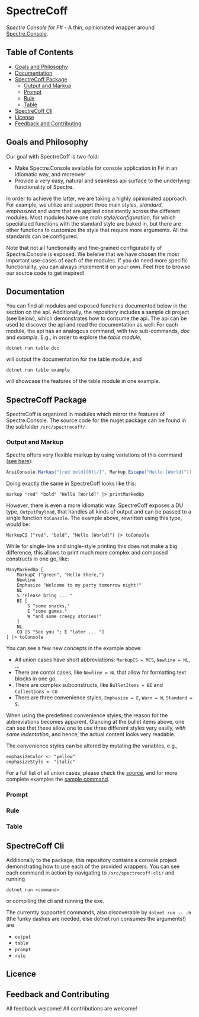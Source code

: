 # SpectreCoff
_Spectre Console for F#_ - A thin, opinionated wrapper around [Spectre.Console](https://github.com/spectreconsole/spectre.console).

## Table of Contents
- [Goals and Philosophy](#goals-and-philosophy)
- [Documentation](#documentation)
- [SpectreCoff Package](#spectrecoff-package)
  * [Output and Markup](#output-and-markup)
  * [Prompt](#prompt)
  * [Rule](#rule)
  * [Table](#table)
- [SpectreCoff Cli](#spectrecoff-cli)
- [License](#license)
- [Feedback and Contributing](#feedback-and-contributing)

## Goals and Philosophy
Our goal with SpectreCoff is two-fold: 
* Make Spectre.Console available for console application in F# in an idiomatic way, and moreover
* Provide a very easy, natural and seamless api surface to the underlying functionality of Spectre.

In order to achieve the latter, we are taking a highly opinionated approach. For example, we utilize and support three main styles, _standard_, _emphasized_ and _warn_ that are applied consistently across the different modules. Most modules have one _main style/configuration_, for which specialized functions with the standard style are baked in, but there are other functions to customize the style that require more arguments. All the standards can be configured.

Note that not all functionality and fine-grained configurability of Spectre.Console is exposed. We beleive that we have chosen the most important use-cases of each of the modules. If you do need more specific functionality, you can always implement it on your own. Feel free to browse our source code to get inspired!  

## Documentation
You can find all modules and exposed functions documented below in the section on the api. Additionally, the repository includes a sample cli project (see below), which demonstrates how to consume the api. The api can be used to discover the api and read the documentation as well: For each module, the api has an analogous command, with two sub-commands, _doc_ and _example_. E.g., in order to explore the _table module_,

```PS
dotnet run table doc
```
will output the documentation for the table module, and 
```PS
dotnet run table example
```
will showcase the features of the table module in one example.

## SpectreCoff Package
SpectreCoff is organized in modules which mirror the features of Spectre.Console. The source code for the nuget package can be found in the subfolder `/src/spectrecoff/`.

### Output and Markup
Spectre offers very flexible markup by using variations of this command ([see here](https://spectreconsole.net/markup)):
```Cs
AnsiConsole.Markup("[red bold]{0}[/]", Markup.Escape("Hello [World]"));
```
Doing exactly the same in SpectreCoff looks like this:
```Fs
markup "red" "bold" "Hello [World]" |> printMarkedUp    
```
However, there is even a more idiomatic way. SpectreCoff exposes a DU type, `OutputPayload`, that handles all kinds of output and can be passed to a single function `toConsole`. The example above, rewritten using this type, would be:
```Fs
MarkupCS ("red", "bold", "Hello [World]") |> toConsole
```
While for single-line and single-style printing this does not make a big difference, this allows to print much more complex and composed constructs in one go, like:
```Fs
ManyMarkedUp [
    MarkupC ("green", "Hello there,")
    Newline
    Emphasize "Welcome to my party tomorrow night!"
    NL
    S "Please bring ... "
    BI [
        S "some snacks,"
        E "some games,"
        W "and some creepy stories!"
    ]
    NL
    CO [S "See you "; E "later ... "]
] |> toConsole
``` 
You can see a few new concepts in the example above:
* All union cases have short abbreviations: `MarkupCS = MCS`, `Newline = NL`, ... 
* There are contol cases, like `Newline = NL` that allow for formatting text blocks in one go,
* There are complex subconstructs, like `BulletItems = BI` and `Collections = CO`
* There are three convenience styles, `Emphasize = E`, `Warn = W`, `Standard = S`.

When using the predefined convenience styles, the reason for the abbreviations becomes apparent. Glancing at the bullet items above, one can see that these allow one to use three different styles very easily, _with same indentation_, and hence, the actual content looks very readable.

The convenience styles can be altered by mutating the variables, e.g.,
```Fs
emphasizeColor <- "yellow"
emphasizeStyle <- "italic"
```
For a full list of all union cases, please check the [source](https://github.com/EluciusFTW/SpectreCoff/blob/main/src/spectrecoff/Output.fs), and for more complete examples the [sample command](https://github.com/EluciusFTW/SpectreCoff/blob/main/src/spectrecoff-cli/commands/Output.fs).

### Prompt

### Rule

### Table

## SpectreCoff Cli
Additionally to the package, this repository contains a console project demonstrating how to use each of the provided wrappers. You can see each command in action by navigating to `/src/spectrecoff-cli/` and running

```PS
dotnet run <command> 
```
or compiling the cli and running the exe.

The currently supported commands, also discoverable by `dotnet run -- -h` (the funky dashes are needed, else dotnet run consumes the arguments!) are
* `output`
* `table` 
* `prompt`
* `rule`

## Licence

## Feedback and Contributing
All feedback welcome!
All contributions are welcome!
